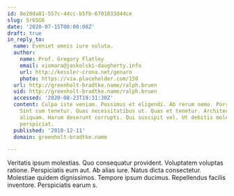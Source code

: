 ```yaml
---
id: 8e20da81-557c-44cc-b5fb-6701833d44ce
slug: 5r65G6
date: '2020-07-15T00:00:00Z'
draft: true
in_reply_to:
  name: Eveniet omnis iure soluta.
  author:
    name: Prof. Gregory Flatley
    email: xiomara@jaskolski-daugherty.info
    url: http://kessler-crona.net/genaro
    photo: https://via.placeholder.com/150
  url: http://greenholt-bradtke.name/ralph.bruen
  uid: http://greenholt-bradtke.name/ralph.bruen
  accessed: '2020-08-23T19:31:30Z'
  content: Culpa iste veniam. Possimus et eligendi. Ab rerum nemo. Porro qui aspernatur.
    Sint cum tenetur. Quas necessitatibus ut. Quas et tenetur. Architecto nesciunt
    aliquam. Harum deserunt corrupti. Qui suscipit vel. Ut debitis molestias. Ducimus
    perspiciat.
  published: '2018-12-11'
  domain: greenholt-bradtke.name

---
```


Veritatis ipsum molestias. Quo consequatur provident. Voluptatem voluptas ratione. Perspiciatis eum aut. Ab alias iure. Natus dicta consectetur. Molestiae quidem dignissimos. Tempore ipsum ducimus. Repellendus facilis inventore. Perspiciatis earum s.

